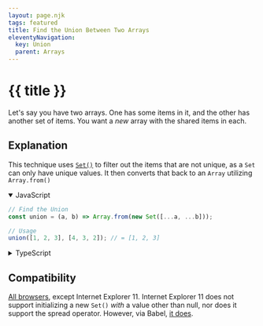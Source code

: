 ```yaml
---
layout: page.njk
tags: featured
title: Find the Union Between Two Arrays
eleventyNavigation:
  key: Union
  parent: Arrays
---
```

# {{ title }}

Let's say you have two arrays. One has some items in it, and the other has another set of items. You want a _new_ array with the shared items in each.

<h2 class="h5">Explanation</h2>

This technique uses [`Set()`](https://developer.mozilla.org/en-US/docs/Web/JavaScript/Reference/Global_Objects/Set/Set) to filter out the items that are not unique, as a `Set` can only have unique values. It then converts that back to an `Array` utilizing `Array.from()`

<details open>
<summary>JavaScript</summary>

  ```javascript
  // Find the Union
  const union = (a, b) => Array.from(new Set([...a, ...b]));

  // Usage
  union([1, 2, 3], [4, 3, 2]); // = [1, 2, 3]
  ```
</details>

<details>
<summary>TypeScript</summary>

```typescript
// Find the Union
const union = (a: unknown[], b: unknown[]) => Array.from(new Set([...a, ...b]));

// Usage
union([1, 2, 3], [4, 3, 2]); // = [1, 2, 3]
```
</details>

<h2 class="h5">Compatibility</h2>

[All browsers](https://developer.mozilla.org/en-US/docs/Web/JavaScript/Reference/Global_Objects/Set/Set#browser_compatibility), except Internet Explorer 11. Internet Explorer 11 does not support initializing a new `Set()` _with_ a value other than null, nor does it support the spread operator. However, via Babel, [it does](https://babeljs.io/repl#?browsers=ie%2011&build=&builtIns=false&spec=false&loose=false&code_lz=MYewdgzgLgBArmAluGBeGAKAhgGhgIwEo0A-GAQQCdKsBPAOgDNKQBbDMAUwHcYBlTlAwBtemNwwx9fAF1ChANxA&debug=false&forceAllTransforms=false&shippedProposals=false&circleciRepo=&evaluate=false&fileSize=false&timeTravel=false&sourceType=script&lineWrap=true&presets=env%2Cstage-2&prettier=false&targets=&version=7.12.14&externalPlugins=).